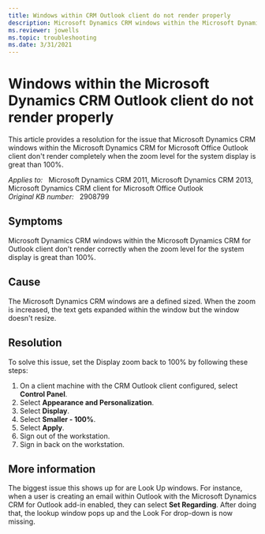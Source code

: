 ```yaml
---
title: Windows within CRM Outlook client do not render properly
description: Microsoft Dynamics CRM windows within the Microsoft Dynamics CRM for Microsoft Office Outlook client don't render completely when the zoom level for the system display is great than 100%. Provides a resolution.
ms.reviewer: jowells
ms.topic: troubleshooting
ms.date: 3/31/2021
---
```

# Windows within the Microsoft Dynamics CRM Outlook client do not render properly

This article provides a resolution for the issue that Microsoft Dynamics CRM windows within the Microsoft Dynamics CRM for Microsoft Office Outlook client don't render completely when the zoom level for the system display is great than 100%.

_Applies to:_ &nbsp; Microsoft Dynamics CRM 2011, Microsoft Dynamics CRM 2013, Microsoft Dynamics CRM client for Microsoft Office Outlook  
_Original KB number:_ &nbsp; 2908799

## Symptoms

Microsoft Dynamics CRM windows within the Microsoft Dynamics CRM for Outlook client don't render correctly when the zoom level for the system display is great than 100%.

## Cause

The Microsoft Dynamics CRM windows are a defined sized. When the zoom is increased, the text gets expanded within the window but the window doesn't resize.

## Resolution

To solve this issue, set the Display zoom back to 100% by following these steps:

1. On a client machine with the CRM Outlook client configured, select **Control Panel**.
2. Select **Appearance and Personalization**.
3. Select **Display**.
4. Select **Smaller - 100%**.
5. Select **Apply**.
6. Sign out of the workstation.
7. Sign in back on the workstation.

## More information

The biggest issue this shows up for are Look Up windows. For instance, when a user is creating an email within Outlook with the Microsoft Dynamics CRM for Outlook add-in enabled, they can select **Set Regarding**. After doing that, the lookup window pops up and the Look For drop-down is now missing.
